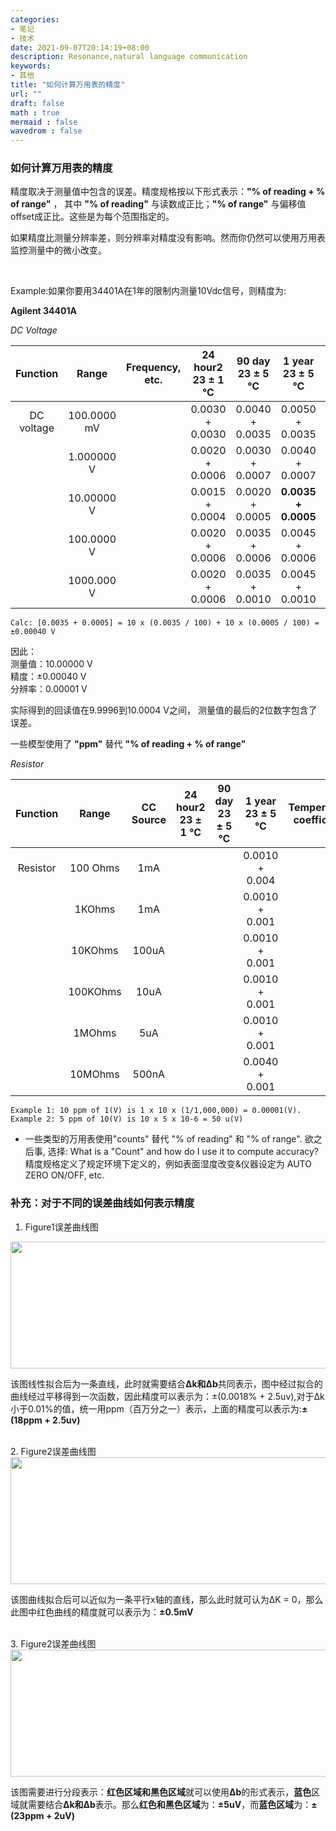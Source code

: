 ```yaml
---
categories:
- 笔记
- 技术
date: 2021-09-07T20:14:19+08:00
description: Resonance,natural language communication
keywords:
- 其他
title: "如何计算万用表的精度"
url: ""
draft: false
math : true
mermaid : false
wavedrom : false
---
```


### 如何计算万用表的精度

精度取决于测量值中包含的误差。精度规格按以下形式表示：**"% of reading + % of range"** ，
其中 **"% of reading"** 与读数成正比；**"% of range"** 与偏移值offset成正比。这些是为每个范围指定的。
</br>

如果精度比测量分辨率差，则分辨率对精度没有影响。然而你仍然可以使用万用表监控测量中的微小改变。

</br>

Example:如果你要用34401A在1年的限制内测量10Vdc信号，则精度为:

**Agilent 34401A**

*DC Voltage*

|Function  |Range      |Frequency, etc.|24 hour2</br>23 ± 1 °C  | 90 day</br> 23 ± 5 °C |1 year</br>23 ± 5 °C|Temperature coefficient|
|:-:       |:-:        |:-:            |:-:                     |:-:                    |:-:                 |:-:                    |
|DC voltage|100.0000 mV|               |0.0030 + 0.0030         | 0.0040 + 0.0035       |0.0050 + 0.0035     |0.0005 + 0.0005        |
|          |1.000000 V |               |0.0020 + 0.0006         | 0.0030 + 0.0007       |0.0040 + 0.0007     |0.0005 + 0.0001        |
|          |10.00000 V |               |0.0015 + 0.0004         | 0.0020 + 0.0005       |**0.0035 + 0.0005** |0.0005 + 0.0001        |
|          |100.0000 V |               |0.0020 + 0.0006         | 0.0035 + 0.0006       |0.0045 + 0.0006     |0.0005 + 0.0001        |
|          |1000.000 V |               |0.0020 + 0.0006         | 0.0035 + 0.0010       |0.0045 + 0.0010     |0.0005 + 0.0001        |

```
Calc: [0.0035 + 0.0005] = 10 x (0.0035 / 100) + 10 x (0.0005 / 100) = ±0.00040 V
```

因此：</br>
测量值：10.00000 V</br>
精度：±0.00040 V</br>
分辨率：0.00001 V</br>

实际得到的回读值在9.9996到10.0004 V之间，
测量值的最后的2位数字包含了误差。

一些模型使用了 **"ppm"** 替代 **"% of reading + % of range"**

*Resistor*

|Function  |Range    |CC Source|24 hour2</br>23 ± 1 °C  | 90 day</br> 23 ± 5 °C |1 year</br>23 ± 5 °C|Temperature coefficient|
|:-:       |:-:      |:-:      |:-:                     |:-:                    |:-:                 |:-:                    |
|Resistor  |100 Ohms |1mA      |                        |                       |0.0010 + 0.004      |                       |
|          |1KOhms   |1mA      |                        |                       |0.0010 + 0.001      |                       |
|          |10KOhms  |100uA    |                        |                       |0.0010 + 0.001      |                       |
|          |100KOhms |10uA     |                        |                       |0.0010 + 0.001      |                       |
|          |1MOhms   |5uA      |                        |                       |0.0010 + 0.001      |                       |
|          |10MOhms  |500nA    |                        |                       |0.0040 + 0.001      |                       |


```
Example 1: 10 ppm of 1(V) is 1 x 10 x (1/1,000,000) = 0.00001(V).
Example 2: 5 ppm of 10(V) is 10 x 5 x 10-6 = 50 u(V)
```

* 一些类型的万用表使用"counts" 替代 "% of reading" 和 "% of range". 欲之后事, 选择:
What is a "Count" and how do I use it to compute accuracy?
精度规格定义了规定环境下定义的，例如表面湿度改变&仪器设定为 AUTO ZERO ON/OFF, etc.


### 补充：对于不同的误差曲线如何表示精度 

1. Figure1误差曲线图

<div>
    <img src="/media/note_img/dmm_accuracy/figure1.png" width="1153px" height="203px"/>
</div>

该图线性拟合后为一条直线，此时就需要结合**Δk和Δb**共同表示，图中经过拟合的曲线经过平移得到一次函数，因此精度可以表示为：±(0.0018% + 2.5uv),对于Δk小于0.01%的值，统一用ppm（百万分之一）表示，上面的精度可以表示为:**±(18ppm + 2.5uv)**

</br>
2. Figure2误差曲线图

<div>
    <img src="/media/note_img/dmm_accuracy/figure2.png" width="1153px" height="203px"/>
</div>

该图曲线拟合后可以近似为一条平行x轴的直线，那么此时就可认为ΔK = 0，那么此图中红色曲线的精度就可以表示为：**±0.5mV**

</br>
3. Figure2误差曲线图

<div>
    <img src="/media/note_img/dmm_accuracy/figure3.png" width="1153px" height="203px"/>
</div>

该图需要进行分段表示：**红色区域和黑色区域**就可以使用**Δb**的形式表示，**蓝色**区域就需要结合**Δk和Δb**表示。那么**红色和黑色区域**为：**±5uV**，而**蓝色区域**为：**±(23ppm + 2uV)**
